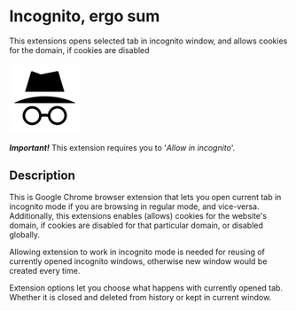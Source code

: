 # Incognito, ergo sum
This extensions opens selected tab in incognito window, and allows cookies for the domain, if cookies are disabled

![Extension logo](https://github.com/Pl217/incognito-ergo-sum/blob/master/static/128x128.png "Extension logo")

**_Important!_** This extension requires you to '_Allow in incognito_'.

Description
------
This is Google Chrome browser extension that lets you open current tab in incognito mode if you are browsing in regular mode, and vice-versa.
Additionally, this extensions enables (allows) cookies for the website's domain, if cookies are disabled for that particular domain, or disabled globally.

Allowing extension to work in incognito mode is needed for reusing of currently opened incognito windows, otherwise new window would be created every time.

Extension options let you choose what happens with currently opened tab. Whether it is closed and deleted from history or kept in current window.
